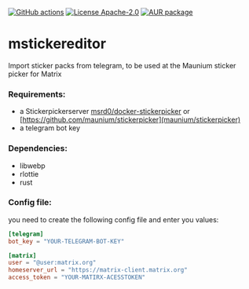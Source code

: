 [![GitHub actions](https://github.com/Lukas1818/mstickereditor/workflows/Rust/badge.svg)](https://github.com/Lukas1818/mstickereditor/actions?query=workflow%3ARust)
[![License Apache-2.0](https://img.shields.io/badge/license-Apache--2.0-blue.svg)](https://www.apache.org/licenses/LICENSE-2.0)
[![AUR package](https://repology.org/badge/version-for-repo/aur/mstickereditor.svg)](https://aur.archlinux.org/packages/mstickereditor-git/)

# mstickereditor
Import sticker packs from telegram, to be used at the Maunium sticker picker for Matrix


### Requirements:
* a Stickerpickerserver [msrd0/docker-stickerpicker](https://github.com/msrd0/docker-stickerpicker) or [https://github.com/maunium/stickerpicker](maunium/stickerpicker)
* a telegram bot key

### Dependencies:
* libwebp
* rlottie
* rust


### Config file:
you need to create the following config file and enter you values:
```toml
[telegram]
bot_key = "YOUR-TELEGRAM-BOT-KEY"

[matrix]
user = "@user:matrix.org"
homeserver_url = "https://matrix-client.matrix.org"
access_token = "YOUR-MATIRX-ACESSTOKEN"
```
